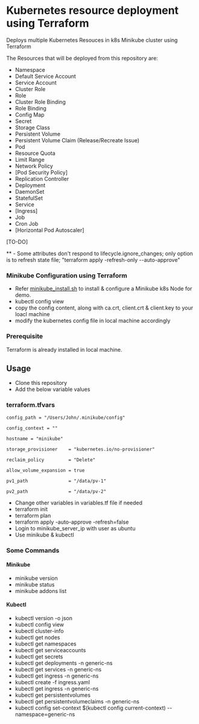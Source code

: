 # Kubernetes resource deployment using Terraform

Deploys multiple Kubernetes Resouces in k8s Minikube cluster using Terraform

The Resources that will be deployed from this repository are:

- Namespace
- Default Service Account
- Service Account
- Cluster Role
- Role
- Cluster Role Binding
- Role Binding
- Config Map
- Secret
- Storage Class
- Persistent Volume
- Persistent Volume Claim (Release/Recreate Issue)
- Pod
- Resource Quota
- Limit Range
- Network Policy
- [Pod Security Policy]
- Replication Controller
- Deployment
- DaemonSet
- StatefulSet
- Service
- [Ingress]
- Job
- Cron Job
- [Horizontal Pod Autoscaler]

[TO-DO]

\*\* - Some attributes don't respond to lifecycle.ignore_changes; only option is to refresh state file; "terraform apply -refresh-only --auto-approve"

### Minikube Configuration using Terraform

- Refer [minikube_install.sh](https://github.com/sarubhai/install-demo-minikube) to install & configure a Minikube k8s Node for demo.
- kubectl config view
- copy the config content, along with ca.crt, client.crt & client.key to your loacl machine
- modify the kubernetes config file in local machine accordingly

### Prerequisite

Terraform is already installed in local machine.

## Usage

- Clone this repository
- Add the below variable values

### terraform.tfvars

```
config_path = "/Users/John/.minikube/config"

config_context = ""

hostname = "minikube"

storage_provisioner    = "kubernetes.io/no-provisioner"

reclaim_policy         = "Delete"

allow_volume_expansion = true

pv1_path               = "/data/pv-1"

pv2_path               = "/data/pv-2"

```

- Change other variables in variables.tf file if needed
- terraform init
- terraform plan
- terraform apply -auto-approve -refresh=false
- Login to minikube_server_ip with user as ubuntu
- Use minikube & kubectl

### Some Commands

#### Minikube

- minikube version
- minikube status
- minikube addons list

#### Kubectl

- kubectl version -o json
- kubectl config view
- kubectl cluster-info
- kubectl get nodes
- kubectl get namespaces
- kubectl get serviceaccounts
- kubectl get secrets
- kubectl get deployments -n generic-ns
- kubectl get services -n generic-ns
- kubectl get ingress -n generic-ns
- kubectl create -f ingress.yaml
- kubectl get ingress -n generic-ns
- kubectl get persistentvolumes
- kubectl get persistentvolumeclaims -n generic-ns
- kubectl config set-context $(kubectl config current-context) --namespace=generic-ns
